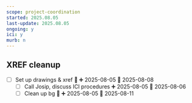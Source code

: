 ```yaml
---
scope: project-coordination
started: 2025.08.05
last-update: 2025.08.05
ongoing: y
ici: y
murb: n
---
```

## XREF cleanup
- [ ] Set up drawings & xref 🔼 ➕ 2025-08-05 📅 2025-08-08
	- [ ] Call Josip, discuss ICI procedures ➕ 2025-08-05 📅 2025-08-06
	- [ ] Clean up bg 🔼 ➕ 2025-08-05 📅 2025-08-11